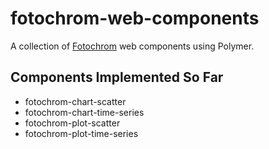 # fotochrom-web-components

A collection of [Fotochrom](http://github.com/markbirbeck/fotochrom) web components using Polymer.

## Components Implemented So Far

* fotochrom-chart-scatter
* fotochrom-chart-time-series
* fotochrom-plot-scatter
* fotochrom-plot-time-series
